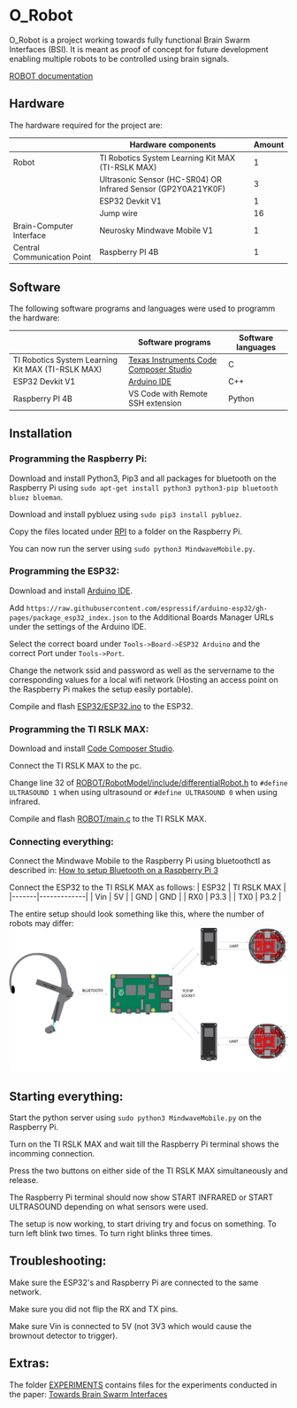 # O_Robot
O_Robot is a project working towards fully functional Brain Swarm Interfaces (BSI). It is meant as proof of concept for future development enabling multiple robots to be controlled using brain signals.

[ROBOT documentation](ROBOT/readme.md)

## Hardware
The hardware required for the project are:

|                             | Hardware components                                           | Amount |
|-----------------------------|---------------------------------------------------------------|--------|
| Robot                       | TI Robotics System Learning Kit MAX (TI-RSLK MAX)             | 1      |
|                             | Ultrasonic Sensor (HC-SR04) OR Infrared Sensor (GP2Y0A21YK0F) | 3      |
|                             | ESP32 Devkit V1                                               | 1      |
|                             | Jump wire                                                     | 16     |
| Brain-Computer Interface    | Neurosky Mindwave Mobile V1                                   | 1      |
| Central Communication Point | Raspberry PI 4B                                               | 1      |


## Software
The following software programs and languages were used to programm the hardware:

|                                                   | Software programs                                                          | Software languages |
|---------------------------------------------------|----------------------------------------------------------------------------|--------------------|
| TI Robotics System Learning Kit MAX (TI-RSLK MAX) | [Texas Instruments Code Composer Studio](https://www.ti.com/tool/CCSTUDIO) | C                  |
| ESP32 Devkit V1                                   | [Arduino IDE](https://www.arduino.cc/en/software)                          | C++                |
| Raspberry PI 4B                                   | VS Code with Remote SSH extension                                          | Python             |

## Installation

### Programming the Raspberry Pi:
Download and install Python3, Pip3 and all packages for bluetooth on the Raspberry Pi using ```sudo apt-get install python3 python3-pip bluetooth bluez blueman```.

Download and install pybluez using ```sudo pip3 install pybluez```.

Copy the files located under [RPI](RPI) to a folder on the Raspberry Pi.

You can now run the server using ```sudo python3 MindwaveMobile.py```.


### Programming the ESP32:
Download and install [Arduino IDE](https://www.arduino.cc/en/software).

Add ```https://raw.githubusercontent.com/espressif/arduino-esp32/gh-pages/package_esp32_index.json``` to the Additional Boards Manager URLs under the settings of the Arduino IDE.

Select the correct board under ```Tools->Board->ESP32 Arduino``` and the correct Port under ```Tools->Port```.

Change the network ssid and password as well as the servername to the corresponding values for a local wifi network (Hosting an access point on the Raspberry Pi makes the setup easily portable).

Compile and flash [ESP32/ESP32.ino](ESP32/ESP32.ino) to the ESP32.

### Programming the TI RSLK MAX:
Download and install [Code Composer Studio](https://www.ti.com/tool/CCSTUDIO).

Connect the TI RSLK MAX to the pc.

Change line 32 of [ROBOT/RobotModel/include/differentialRobot.h](ROBOT/RobotModel/include/differentialRobot.h) to ```#define ULTRASOUND 1``` when using ultrasound or ```#define ULTRASOUND 0``` when using infrared.

Compile and flash [ROBOT/main.c](ROBOT/main.c) to the TI RSLK MAX.


### Connecting everything:
Connect the Mindwave Mobile to the Raspberry Pi using bluetoothctl as described in: [How to setup Bluetooth on a Raspberry Pi 3](https://www.cnet.com/tech/computing/how-to-setup-bluetooth-on-a-raspberry-pi-3/)

Connect the ESP32 to the TI RSLK MAX as follows:
| ESP32 | TI RSLK MAX |
|-------|-------------|
|   Vin |          5V |
|   GND |         GND |
|   RX0 |        P3.3 |
|   TX0 |        P3.2 |

The entire setup should look something like this, where the number of robots may differ:
![Global Test Setup](global_test_setup.png)

## Starting everything:
Start the python server using ```sudo python3 MindwaveMobile.py``` on the Raspberry Pi.

Turn on the TI RSLK MAX and wait till the Raspberry Pi terminal shows the incomming connection.

Press the two buttons on either side of the TI RSLK MAX simultaneously and release.

The Raspberry Pi terminal should now show START INFRARED or START ULTRASOUND depending on what sensors were used.

The setup is now working, to start driving try and focus on something. To turn left blink two times. To turn right blinks three times.


## Troubleshooting:
Make sure the ESP32's and Raspberry Pi are connected to the same network.

Make sure you did not flip the RX and TX pins.

Make sure Vin is connected to 5V (not 3V3 which would cause the brownout detector to trigger).

## Extras:
The folder [EXPERIMENTS](EXPERIMENTS) contains files for the experiments conducted in the paper: [Towards Brain Swarm Interfaces](towards_brain_swarm_interfaces.pdf)
